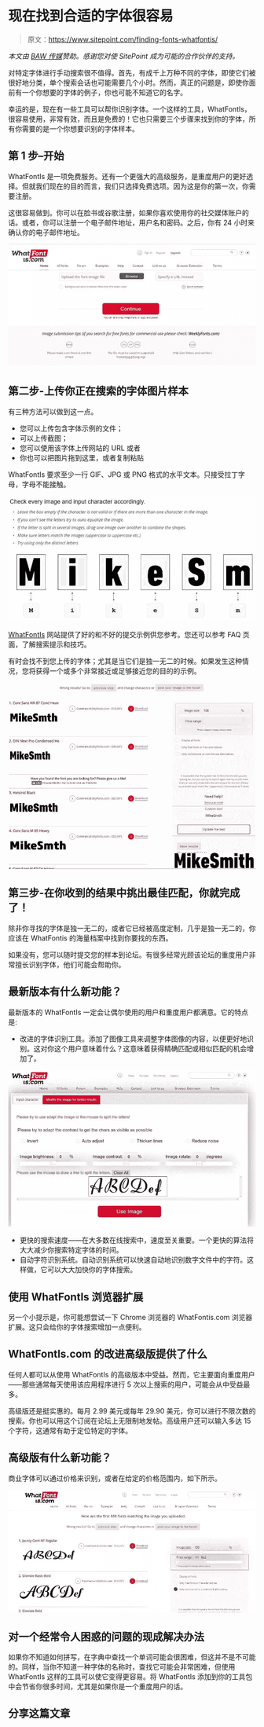 # 现在找到合适的字体很容易

> 原文：<https://www.sitepoint.com/finding-fonts-whatfontis/>

*本文由 [BAW 传媒](https://bawmedia.com/)赞助。感谢您对使 SitePoint 成为可能的合作伙伴的支持。*

对特定字体进行手动搜索很不值得。首先，有成千上万种不同的字体，即使它们被很好地分类，单个搜索会话也可能需要几个小时。然而，真正的问题是，即使你面前有一个你想要的字体的例子，你也可能不知道它的名字。

幸运的是，现在有一些工具可以帮你识别字体。一个这样的工具，WhatFontIs，很容易使用，非常有效，而且是免费的！它也只需要三个步骤来找到你的字体，所有你需要的是一个你想要识别的字体样本。

## 第 1 步–开始

WhatFontIs 是一项免费服务。还有一个更强大的高级服务，是重度用户的更好选择。但就我们现在的目的而言，我们只选择免费选项。因为这是你的第一次，你需要注册。

这很容易做到。你可以在脸书或谷歌注册，如果你喜欢使用你的社交媒体账户的话。或者，你可以注册一个电子邮件地址，用户名和密码。之后，你有 24 小时来确认你的电子邮件地址。

[![WhatFontIs - Signing Up](img/f385b2b61d8ff3f780c46684f1c41721.png)](https://www.whatfontis.com/)

## 第二步-上传你正在搜索的字体图片样本

有三种方法可以做到这一点。

*   您可以上传包含字体示例的文件；
*   可以上传截图；
*   您可以使用该字体上传网站的 URL 或者
*   你也可以把图片拖到这里，或者复制粘贴

WhatFontIs 要求至少一行 GIF、JPG 或 PNG 格式的水平文本。只接受拉丁字母，字母不能接触。

[![WhatFontIs - Uploading sample font](img/742b84531eab8e25ba6cedc279bccc20.png)](https://www.whatfontis.com/)

[WhatFontIs](https://www.whatfontis.com/) 网站提供了好的和不好的提交示例供您参考。您还可以参考 FAQ 页面，了解搜索提示和技巧。

有时会找不到您上传的字体；尤其是当它们是独一无二的时候。如果发生这种情况，您将获得一个或多个非常接近或足够接近您的目的的示例。

[![WhatFontIs - Similar fonts](img/c973a73c0bd61d8a31ff5368972c6791.png)](https://www.whatfontis.com/)

## 第三步-在你收到的结果中挑出最佳匹配，你就完成了！

除非你寻找的字体是独一无二的，或者它已经被高度定制，几乎是独一无二的，你应该在 WhatFontis 的海量档案中找到你要找的东西。

如果没有，您可以随时提交您的样本到论坛。有很多经常光顾该论坛的重度用户非常擅长识别字体，他们可能会帮助你。

## 最新版本有什么新功能？

最新版本的 WhatFontIs 一定会让偶尔使用的用户和重度用户都满意。它的特点是:

*   改进的字体识别工具。添加了图像工具来调整字体图像的内容，以便更好地识别。这对你这个用户意味着什么？这意味着获得精确匹配或相似匹配的机会增加了。

[![WhatFontIs - Improved font recognition tools](img/633e382c16a083c6e7435b74febbbf38.png)](https://www.whatfontis.com/)

*   更快的搜索速度——在大多数在线搜索中，速度至关重要。一个更快的算法将大大减少你搜索特定字体的时间。
*   自动字符识别系统。自动识别系统可以快速自动地识别数字文件中的字符。这样做，它可以大大加快你的字体搜索。

## 使用 WhatFontIs 浏览器扩展

另一个小提示是，你可能想尝试一下 Chrome 浏览器的 WhatFontis.com 浏览器扩展。这只会给你的字体搜索增加一点便利。

## WhatFontIs.com 的改进高级版提供了什么

任何人都可以从使用 WhatFontIs 的高级版本中受益。然而，它主要面向重度用户——那些通常每天使用该应用程序进行 5 次以上搜索的用户，可能会从中受益最多。

高级版还是挺实惠的。每月 2.99 美元或每年 29.90 美元，你可以进行不限次数的搜索。你也可以用这个订阅在论坛上无限制地发帖。高级用户还可以输入多达 15 个字符，这通常有助于定位特定的字体。

## 高级版有什么新功能？

商业字体可以通过价格来识别，或者在给定的价格范围内，如下所示。

[![WhatFontIs - Price range selection](img/a63ed7e51e21876d817421a4c56fd108.png)](https://www.whatfontis.com/)

## 对一个经常令人困惑的问题的现成解决办法

如果你不知道如何拼写，在字典中查找一个单词可能会很困难，但这并不是不可能的。同样，当你不知道一种字体的名称时，查找它可能会非常困难，但使用 WhatFontIs 这样的工具可以使它变得更容易。将 WhatFontIs 添加到你的工具包中会节省你很多时间，尤其是如果你是一个重度用户的话。

## 分享这篇文章